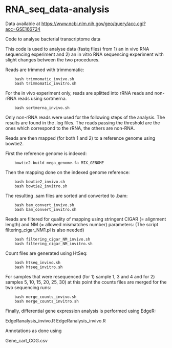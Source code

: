 # RNA_seq_data-analysis

Data available at https://www.ncbi.nlm.nih.gov/geo/query/acc.cgi?acc=GSE166724

Code to analyse bacterial transcriptome data

This code is used to analyse data (fastq files) from 1) an in vivo RNA sequencing experiment and 2) an in vitro RNA sequencing experiment with slight changes between the two procedures.

Reads are trimmed with trimmomatic:

        bash trimmomatic_invivo.sh
        bash trimmomatic_invitro.sh

For the in vivo experiment only, reads are splitted into rRNA reads and non-rRNA reads using sortmerna.

        bash sortmerna_invivo.sh
        
Only non-rRNA reads were used for the following steps of the analysis. The results are found in the .log files. The reads passing the threshold are the ones which correspond to the rRNA, the others are non-RNA.

Reads are then mapped (for both 1 and 2) to a reference genome using bowtie2.

First the reference genome is indexed:

        bowtie2-build mega_genome.fa MIX_GENOME

Then the mapping done on the indexed genome reference:

        bash bowtie2_invivo.sh
        bash bowtie2_invitro.sh
        
The resulting .sam files are sorted and converted to .bam:

        bash bam_convert_invivo.sh
        bash bam_convert_invitro.sh

Reads are filtered for quality of mapping using stringent CIGAR (= alignment length) and NM (= allowed mismatches number) parameters:
(The script filtering_cigar_NM1.pl is also needed)

        bash filtering_cigar_NM_invivo.sh
        bash filtering_cigar_NM_invitro.sh
        
Count files are generated using HtSeq:

        bash htseq_invivo.sh
        bash htseq_invitro.sh
        
For samples that were resequenced (for 1) sample 1, 3 and 4 and for 2) samples 5, 10, 15, 20, 25, 30) at this point the counts files are merged for the two sequencing runs:

        bash merge_counts_invivo.sh
        bash merge_counts_invitro.sh
        
Finally, differential gene expression analysis is performed using EdgeR: 

EdgeRanalysis_invivo.R EdgeRanalysis_invivo.R

Annotations as done using 

Gene_cart_COG.csv
